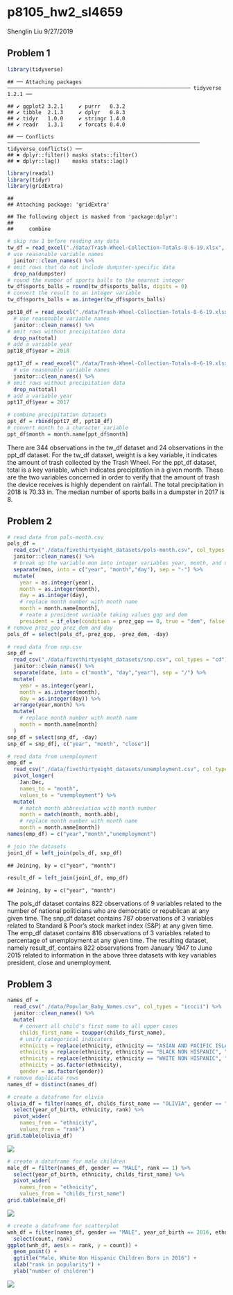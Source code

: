 p8105\_hw2\_sl4659
================
Shenglin Liu
9/27/2019

## Problem 1

``` r
library(tidyverse)
```

    ## ── Attaching packages ─────────────────────────────────────────────────────────── tidyverse 1.2.1 ──

    ## ✔ ggplot2 3.2.1     ✔ purrr   0.3.2
    ## ✔ tibble  2.1.3     ✔ dplyr   0.8.3
    ## ✔ tidyr   1.0.0     ✔ stringr 1.4.0
    ## ✔ readr   1.3.1     ✔ forcats 0.4.0

    ## ── Conflicts ────────────────────────────────────────────────────────────── tidyverse_conflicts() ──
    ## ✖ dplyr::filter() masks stats::filter()
    ## ✖ dplyr::lag()    masks stats::lag()

``` r
library(readxl)
library(tidyr)
library(gridExtra)
```

    ## 
    ## Attaching package: 'gridExtra'

    ## The following object is masked from 'package:dplyr':
    ## 
    ##     combine

``` r
# skip row 1 before reading any data
tw_df = read_excel("./data/Trash-Wheel-Collection-Totals-8-6-19.xlsx", sheet = 1, range = "A2:N408") %>%
# use reasonable variable names
  janitor::clean_names() %>%
# omit rows that do not include dumpster-specific data  
  drop_na(dumpster)
# round the number of sports balls to the nearest integer
tw_df$sports_balls = round(tw_df$sports_balls, digits = 0)
# convert the result to an integer variable
tw_df$sports_balls = as.integer(tw_df$sports_balls)

ppt18_df = read_excel("./data/Trash-Wheel-Collection-Totals-8-6-19.xlsx", sheet = 5, range = "A2:B14") %>%
  # use reasonable variable names
  janitor::clean_names() %>%
# omit rows without precipitation data  
  drop_na(total)
# add a variable year
ppt18_df$year = 2018

ppt17_df = read_excel("./data/Trash-Wheel-Collection-Totals-8-6-19.xlsx", sheet = 6, range = "A2:B14") %>%
  # use reasonable variable names
  janitor::clean_names() %>%
# omit rows without precipitation data  
  drop_na(total)
# add a variable year
ppt17_df$year = 2017

# combine precipitation datasets 
ppt_df = rbind(ppt17_df, ppt18_df)
# convert month to a character variable
ppt_df$month = month.name[ppt_df$month]
```

There are 344 observations in the tw\_df dataset and 24 observations in
the ppt\_df dataset. For the tw\_df dataset, weight is a key variable,
it indicates the amount of trash collected by the Trash Wheel. For the
ppt\_df dataset, total is a key variable, which indicates precipitation
in a given month. These are the two variables concerned in order to
verify that the amount of trash the device receives is highly dependent
on rainfall. The total precipitation in 2018 is 70.33 in. The median
number of sports balls in a dumpster in 2017 is 8.

## Problem 2

``` r
# read data from pols-month.csv
pols_df = 
  read_csv("./data/fivethirtyeight_datasets/pols-month.csv", col_types = "cdddddddd") %>%
  janitor::clean_names() %>%
  # break up the variable mon into integer variables year, month, and day
  separate(mon, into = c("year", "month","day"), sep = "-") %>%
  mutate(
    year = as.integer(year),
    month = as.integer(month),
    day = as.integer(day),
    # replace month number with month name
    month = month.name[month],
    # reate a president variable taking values gop and dem
    president = if_else(condition = prez_gop == 0, true = "dem", false = "gop"))
# remove prez_gop prez_dem and day
pols_df = select(pols_df,-prez_gop, -prez_dem, -day)

# read data from snp.csv
snp_df = 
  read_csv("./data/fivethirtyeight_datasets/snp.csv", col_types = "cd") %>%
  janitor::clean_names() %>%
  separate(date, into = c("month", "day","year"), sep = "/") %>%
  mutate(
    year = as.integer(year),
    month = as.integer(month),
    day = as.integer(day)) %>%
  arrange(year,month) %>%
  mutate(
    # replace month number with month name
    month = month.name[month]
  )
snp_df = select(snp_df, -day)
snp_df = snp_df[, c("year", "month", "close")]

# read data from unemployment
emp_df = 
  read_csv("./data/fivethirtyeight_datasets/unemployment.csv", col_types = "idddddddddddd") %>%
  pivot_longer(
    Jan:Dec,
    names_to = "month",
    values_to = "unemployment") %>%
  mutate(
    # match month abbreviation with month number
    month = match(month, month.abb),
    # replace month number with month name
    month = month.name[month])
names(emp_df) = c("year","month","unemployment")

# join the datasets
join1_df = left_join(pols_df, snp_df)
```

    ## Joining, by = c("year", "month")

``` r
result_df = left_join(join1_df, emp_df)
```

    ## Joining, by = c("year", "month")

The pols\_df dataset contains 822 observations of 9 variables related to
the number of national politicians who are democratic or republican at
any given time. The snp\_df dataset contains 787 observations of 3
variables related to Standard & Poor’s stock market index (S\&P) at any
given time. The emp\_df dataset contains 816 observations of 3 variables
related to percentage of unemployment at any given time. The resulting
dataset, namely result\_df, contains 822 observations from January 1947
to June 2015 related to information in the above three datasets with key
variables president, close and unemployment.

## Problem 3

``` r
names_df = 
  read_csv("./data/Popular_Baby_Names.csv", col_types = "icccii") %>%
  janitor::clean_names() %>%
  mutate(
    # convert all child's first name to all upper cases
    childs_first_name = toupper(childs_first_name),
    # unify categorical indicators
    ethnicity = replace(ethnicity, ethnicity == "ASIAN AND PACIFIC ISLANDER", "ASIAN AND PACI"),
    ethnicity = replace(ethnicity, ethnicity == "BLACK NON HISPANIC", "BLACK NON HISP"),
    ethnicity = replace(ethnicity, ethnicity == "WHITE NON HISPANIC", "WHITE NON HISP"),
    ethnicity = as.factor(ethnicity),
    gender = as.factor(gender))
# remove duplicate rows
names_df = distinct(names_df)

# create a dataframe for olivia
olivia_df = filter(names_df, childs_first_name == "OLIVIA", gender == "FEMALE") %>%
  select(year_of_birth, ethnicity, rank) %>%
  pivot_wider(
    names_from = "ethnicity", 
    values_from = "rank")
grid.table(olivia_df)
```

![](p8105_hw2_sl4659_files/figure-gfm/problem3p1-1.png)<!-- -->

``` r
# create a dataframe for male children
male_df = filter(names_df, gender == "MALE", rank == 1) %>%
  select(year_of_birth, ethnicity, childs_first_name) %>%
  pivot_wider(
    names_from = "ethnicity",
    values_from = "childs_first_name")
grid.table(male_df)
```

![](p8105_hw2_sl4659_files/figure-gfm/problem3p2-1.png)<!-- -->

``` r
# create a dataframe for scatterplot
wnh_df = filter(names_df, gender == "MALE", year_of_birth == 2016, ethnicity == "WHITE NON HISP") %>%
  select(count, rank)
ggplot(wnh_df, aes(x = rank, y = count)) + 
  geom_point() +
  ggtitle("Male, White Non Hispanic Children Born in 2016") +
  xlab("rank in popularity") +
  ylab("number of children")
```

![](p8105_hw2_sl4659_files/figure-gfm/problem3p2-2.png)<!-- -->

